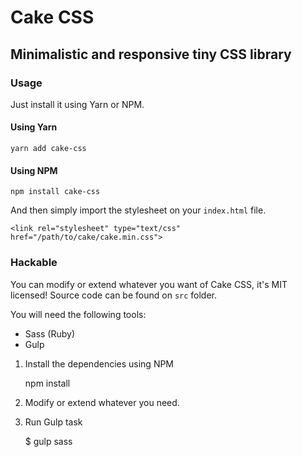 # Cake CSS

## Minimalistic and responsive tiny CSS library

### Usage

Just install it using Yarn or NPM.

#### Using Yarn

    yarn add cake-css

#### Using NPM

    npm install cake-css

And then simply import the stylesheet on your `index.html` file.

    <link rel="stylesheet" type="text/css" href="/path/to/cake/cake.min.css">

### Hackable

You can modify or extend whatever you want of Cake CSS, it's MIT licensed! Source code can be found on `src` folder.

You will need the following tools:

* Sass (Ruby)
* Gulp

1. Install the dependencies using NPM

    npm install

2. Modify or extend whatever you need.

3. Run Gulp task

    $ gulp sass



